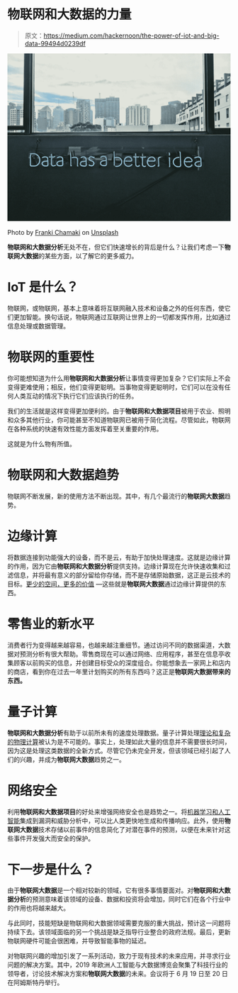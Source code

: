 # 物联网和大数据的力量

> 原文：<https://medium.com/hackernoon/the-power-of-iot-and-big-data-99494d0239df>

![](img/2cc77a60c536926bccb81157dab5646a.png)

Photo by [Franki Chamaki](https://unsplash.com/@franki?utm_source=medium&utm_medium=referral) on [Unsplash](https://unsplash.com?utm_source=medium&utm_medium=referral)

**物联网和大数据分析**无处不在，但它们快速增长的背后是什么？让我们考虑一下**物联网大数据**的某些方面，以了解它的更多威力。

# IoT 是什么？

物联网，或物联网，基本上意味着将互联网融入技术和设备之外的任何东西，使它们更加智能。换句话说，物联网通过互联网让世界上的一切都发挥作用，比如通过信息处理或数据管理。

# 物联网的重要性

你可能想知道为什么用**物联网和大数据分析**让事情变得更加复杂？它们实际上不会变得更难使用；相反，他们变得更聪明。当事物变得更聪明时，它们可以在没有任何人类互动的情况下执行它们应该执行的任务。

我们的生活就是这样变得更加便利的。由于**物联网和大数据项目**被用于农业、照明和众多其他行业，你可能甚至不知道物联网已被用于简化流程。尽管如此，物联网在各种系统的快速有效性能方面发挥着至关重要的作用。

这就是为什么物有所值。

# 物联网和大数据趋势

物联网不断发展，新的使用方法不断出现。其中，有几个最流行的**物联网大数据**趋势。

# 边缘计算

将数据连接到功能强大的设备，而不是云，有助于加快处理速度。这就是边缘计算的作用，因为它由**物联网和大数据分析**提供支持。边缘计算现在允许快速收集和过滤信息，并将最有意义的部分留给你存储，而不是存储原始数据，这正是云技术的目标。[更少的空间，更多的价值](https://www.techradar.com/news/8-interesting-developments-in-iot-technology) —这些就是**物联网大数据**通过边缘计算提供的东西。

# 零售业的新水平

消费者行为变得越来越容易，也越来越注重细节。通过访问不同的数据渠道，大数据对预测分析有很大帮助。零售商现在可以通过网络、应用程序，甚至在信息亭收集顾客以前购买的信息，并创建目标受众的深度组合。你能想象去一家网上和店内的商店，看到你在过去一年里计划购买的所有东西吗？这正是**物联网大数据带来的东西。**

# 量子计算

**物联网和大数据分析**有助于以前所未有的速度处理数据。量子计算处理[理论和复杂的物理计算](https://www.techrepublic.com/article/quantum-computing-is-not-a-cure-all-for-business-computing-challenges/)被认为是不可能的。事实上，处理如此大量的信息并不需要很长时间，因为这是处理这类数据的全新方式。尽管它仍未完全开发，但该领域已经引起了人们的兴趣，并成为**物联网大数据**趋势之一。

# 网络安全

利用**物联网和大数据项目**的好处来增强网络安全也是趋势之一。将[机器学习和人工智能](https://www.analyticsinsight.net/cyber-security-and-iot-industry-facing-skill-shortage-leading-to-development-issues/?utm_campaign=IoT%2BWeekly%2BNews&utm_medium=web&utm_source=IoT_Weekly_News_132)集成到漏洞和威胁分析中，可以比人类更快地生成和传播响应。此外，使用**物联网大数据**技术存储以前事件的信息简化了对潜在事件的预测，以便在未来针对这些事件开发强大而安全的保护。

# 下一步是什么？

由于**物联网大数据**是一个相对较新的领域，它有很多事情要面对。对**物联网和大数据分析**的预测意味着该领域的设备、数据和投资将会增加，同时它们在各个行业中的作用也将越来越大。

与此同时，技能短缺是物联网和大数据领域需要克服的重大挑战，预计这一问题将持续下去。该领域面临的另一个挑战是缺乏指导行业整合的政府法规。最后，更新物联网硬件可能会很困难，并导致智能事物的延迟。

对物联网兴趣的增加引发了一系列活动，致力于现有技术的未来应用，并寻求行业问题的解决方案。其中，2019 年欧洲人工智能与大数据博览会聚集了科技行业的领导者，讨论技术解决方案和**物联网大数据**的未来。会议将于 6 月 19 日至 20 日在阿姆斯特丹举行。